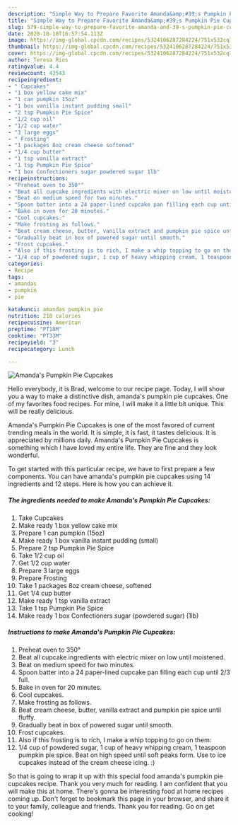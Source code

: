 ```yaml
---
description: "Simple Way to Prepare Favorite Amanda&amp;#39;s Pumpkin Pie Cupcakes"
title: "Simple Way to Prepare Favorite Amanda&amp;#39;s Pumpkin Pie Cupcakes"
slug: 579-simple-way-to-prepare-favorite-amanda-and-39-s-pumpkin-pie-cupcakes
date: 2020-10-10T16:57:54.113Z
image: https://img-global.cpcdn.com/recipes/5324106287284224/751x532cq70/amandas-pumpkin-pie-cupcakes-recipe-main-photo.jpg
thumbnail: https://img-global.cpcdn.com/recipes/5324106287284224/751x532cq70/amandas-pumpkin-pie-cupcakes-recipe-main-photo.jpg
cover: https://img-global.cpcdn.com/recipes/5324106287284224/751x532cq70/amandas-pumpkin-pie-cupcakes-recipe-main-photo.jpg
author: Teresa Rios
ratingvalue: 4.4
reviewcount: 43543
recipeingredient:
- " Cupcakes"
- "1 box yellow cake mix"
- "1 can pumpkin 15oz"
- "1 box vanilla instant pudding small"
- "2 tsp Pumpkin Pie Spice"
- "1/2 cup oil"
- "1/2 cup water"
- "3 large eggs"
- " Frosting"
- "1 packages 8oz cream cheese softened"
- "1/4 cup butter"
- "1 tsp vanilla extract"
- "1 tsp Pumpkin Pie Spice"
- "1 box Confectioners sugar powdered sugar 1lb"
recipeinstructions:
- "Preheat oven to 350°"
- "Beat all cupcake ingredients with electric mixer on low until moistened."
- "Beat on medium speed for two minutes."
- "Spoon batter into a 24 paper-lined cupcake pan filling each cup until 2/3 full."
- "Bake in oven for 20 minutes."
- "Cool cupcakes."
- "Make frosting as follows."
- "Beat cream cheese, butter, vanilla extract and pumpkin pie spice until fluffy."
- "Gradually beat in box of powered sugar until smooth."
- "Frost cupcakes."
- "Also if this frosting is to rich, I make a whip topping to go on them:"
- "1/4 cup of powdered sugar, 1 cup of heavy whipping cream, 1 teaspoon pumpkin pie spice. Beat on high speed until soft peaks form. Use to ice cupcakes instead of the cream cheese icing. :)"
categories:
- Recipe
tags:
- amandas
- pumpkin
- pie

katakunci: amandas pumpkin pie 
nutrition: 218 calories
recipecuisine: American
preptime: "PT18M"
cooktime: "PT33M"
recipeyield: "3"
recipecategory: Lunch

---
```



![Amanda&#39;s Pumpkin Pie Cupcakes](https://img-global.cpcdn.com/recipes/5324106287284224/751x532cq70/amandas-pumpkin-pie-cupcakes-recipe-main-photo.jpg)

Hello everybody, it is Brad, welcome to our recipe page. Today, I will show you a way to make a distinctive dish, amanda&#39;s pumpkin pie cupcakes. One of my favorites food recipes. For mine, I will make it a little bit unique. This will be really delicious.



Amanda&#39;s Pumpkin Pie Cupcakes is one of the most favored of current trending meals in the world. It is simple, it is fast, it tastes delicious. It is appreciated by millions daily. Amanda&#39;s Pumpkin Pie Cupcakes is something which I have loved my entire life. They are fine and they look wonderful.


To get started with this particular recipe, we have to first prepare a few components. You can have amanda&#39;s pumpkin pie cupcakes using 14 ingredients and 12 steps. Here is how you can achieve it.

<!--inarticleads1-->

##### The ingredients needed to make Amanda&#39;s Pumpkin Pie Cupcakes:

1. Take  Cupcakes
1. Make ready 1 box yellow cake mix
1. Prepare 1 can pumpkin (15oz)
1. Make ready 1 box vanilla instant pudding (small)
1. Prepare 2 tsp Pumpkin Pie Spice
1. Take 1/2 cup oil
1. Get 1/2 cup water
1. Prepare 3 large eggs
1. Prepare  Frosting
1. Take 1 packages 8oz cream cheese, softened
1. Get 1/4 cup butter
1. Make ready 1 tsp vanilla extract
1. Take 1 tsp Pumpkin Pie Spice
1. Make ready 1 box Confectioners sugar (powdered sugar) (1lb)




<!--inarticleads2-->

##### Instructions to make Amanda&#39;s Pumpkin Pie Cupcakes:

1. Preheat oven to 350°
1. Beat all cupcake ingredients with electric mixer on low until moistened.
1. Beat on medium speed for two minutes.
1. Spoon batter into a 24 paper-lined cupcake pan filling each cup until 2/3 full.
1. Bake in oven for 20 minutes.
1. Cool cupcakes.
1. Make frosting as follows.
1. Beat cream cheese, butter, vanilla extract and pumpkin pie spice until fluffy.
1. Gradually beat in box of powered sugar until smooth.
1. Frost cupcakes.
1. Also if this frosting is to rich, I make a whip topping to go on them:
1. 1/4 cup of powdered sugar, 1 cup of heavy whipping cream, 1 teaspoon pumpkin pie spice. Beat on high speed until soft peaks form. Use to ice cupcakes instead of the cream cheese icing. :)




So that is going to wrap it up with this special food amanda&#39;s pumpkin pie cupcakes recipe. Thank you very much for reading. I am confident that you will make this at home. There's gonna be interesting food at home recipes coming up. Don't forget to bookmark this page in your browser, and share it to your family, colleague and friends. Thank you for reading. Go on get cooking!
